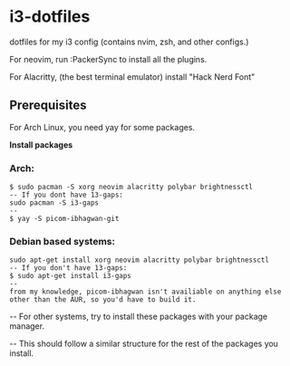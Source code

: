 # i3-dotfiles
dotfiles for my i3 config (contains nvim, zsh, and other configs.)

For neovim, run :PackerSync to install all the plugins.

For Alacritty, (the best terminal emulator) install "Hack Nerd Font"

## Prerequisites 
For Arch Linux, you need yay for some packages.

**Install packages**

### Arch:
```
$ sudo pacman -S xorg neovim alacritty polybar brightnessctl
-- If you dont have 13-gaps:
sudo pacman -S i3-gaps
--
$ yay -S picom-ibhagwan-git
```
### Debian based systems:
```
sudo apt-get install xorg neovim alacritty polybar brightnessctl
-- If you don't have 13-gaps:
$ sudo apt-get install i3-gaps
--
from my knowledge, picom-ibhagwan isn't availiable on anything else other than the AUR, so you'd have to build it.
```
-- For other systems, try to install these packages with your package manager.

-- This should follow a similar structure for the rest of the packages you install.
